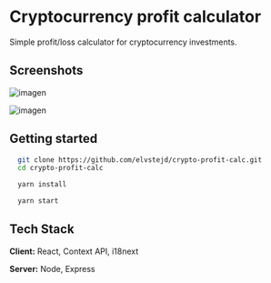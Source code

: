 
# Cryptocurrency profit calculator

Simple profit/loss calculator for cryptocurrency investments.


## Screenshots

![imagen](https://user-images.githubusercontent.com/47759122/136867896-fd50f613-c281-4c9f-9a32-3e175ab5bf58.png)

![imagen](https://user-images.githubusercontent.com/47759122/136867810-4a0772ea-ad9a-4d82-9320-5b9ad6024da4.png)

## Getting started


```bash
  git clone https://github.com/elvstejd/crypto-profit-calc.git
  cd crypto-profit-calc 
```

```bash
  yarn install
```
```bash
  yarn start
```

    
## Tech Stack

**Client:** React, Context API, i18next 

**Server:** Node, Express
